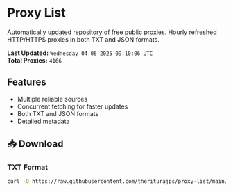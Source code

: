 # Proxy List

Automatically updated repository of free public proxies. Hourly refreshed HTTP/HTTPS proxies in both TXT and JSON formats.

**Last Updated:** `Wednesday 04-06-2025 09:10:06 UTC`  
**Total Proxies:** `4166`

## Features
- Multiple reliable sources
- Concurrent fetching for faster updates
- Both TXT and JSON formats
- Detailed metadata

## 📥 Download

### TXT Format
```bash
curl -O https://raw.githubusercontent.com/theriturajps/proxy-list/main/proxies.txt